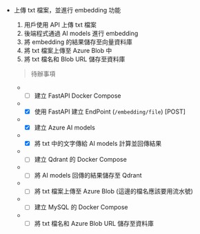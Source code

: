 * 上傳 txt 檔案，並進行 embedding 功能
  1. 用戶使用 API 上傳 txt 檔案
  2. 後端程式通過 AI models 進行 embedding
  3. 將 embedding 的結果儲存至向量資料庫
  4. 將 txt 檔案上傳至 Azure Blob 中
  5. 將 txt 檔名和 Blob URL 儲存至資料庫
   
  >待辦事項
  * - [ ] 建立 FastAPI Docker Compose
  * - [X] 使用 FastAPI 建立 EndPoint (`/embedding/file`) [POST]
  * - [X] 建立 Azure AI models
  * - [X] 將 txt 中的文字傳給 AI models 計算並回傳結果
  * - [ ] 建立 Qdrant 的 Docker Compose
  * - [ ] 將 AI models 回傳的結果儲存至 Qdrant
  * - [ ] 將 txt 檔案上傳至 Azure Blob (這邊的檔名應該要用流水號)
  * - [ ] 建立 MySQL 的 Docker Compose
  * - [ ] 將 txt 檔名和 Azure Blob URL 儲存至資料庫